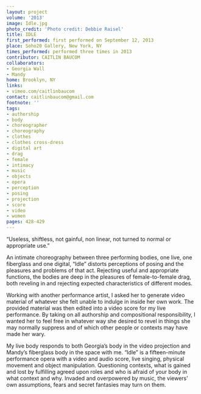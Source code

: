 ```yaml
---
layout: project
volume: '2013'
image: Idle.jpg
photo_credit: 'Photo credit: Debbie Raisel'
title: IDLE
first_performed: first performed on September 12, 2013
place: Soho20 Gallery, New York, NY
times_performed: performed three times in 2013
contributor: CAITLIN BAUCOM
collaborators:
- Georgia Wall
- Mandy
home: Brooklyn, NY
links:
- vimeo.com/caitlinbaucom
contact: caitlinbaucom@gmail.com
footnote: ''
tags:
- authorship
- body
- choreographer
- choreography
- clothes
- clothes cross-dress
- digital art
- drag
- female
- intimacy
- music
- objects
- opera
- perception
- posing
- projection
- score
- video
- women
pages: 428-429
---
```


“Useless, shiftless, not gainful, non linear, not turned to normal or appropriate use.”

An intimate choreography between three performing bodies, one live, one fiberglass and one digital, “Idle” distorts perceptions of posing and the pleasures and problems of that act. Rejecting useful and appropriate functions, the bodies are deep in the pleasures of female-to-female drag, both reveling in and rejecting expected characteristics of different modes.

Working with another performance artist, I asked her to generate video material of whatever she felt unable to indulge in inside her own work. The provided material was then edited into a video score for my live performance. By taking on all authorship and compositional responsibility, I wanted her to feel free in whatever way she desired to revel in things she may normally suppress and of which other people or contexts may have made her wary.

My live body responds to both Georgia’s body in the video projection and Mandy’s fiberglass body in the space with me. “Idle” is a fifteen-minute performance opera with a video and audio score, live singing, physical movement and object manipulation. Questioning contexts, what is gained and lost by fulfilling agreed upon roles and who is afraid of your body in what context and why. Invaded and overpowered by music, the viewers’ own assumptions, fears and secret fantasies may turn on them.
